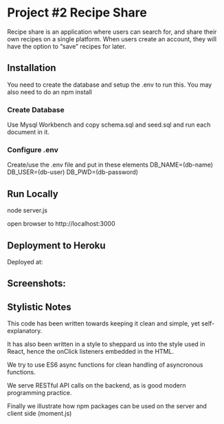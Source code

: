 # Project #2 Recipe Share

Recipe share is an application where users can search for, and share their own recipes on a single platform. When users create an account, they will have the option to “save” recipes for later.

## Installation
You need to create the database and setup the .env to run this. 
You may also need to do an npm install

### Create Database
Use Mysql Workbench and copy schema.sql and seed.sql and run each document in it.

### Configure .env
Create/use the .env file and put in these elements
DB_NAME=(db-name)
DB_USER=(db-user)
DB_PWD=(db-password)

## Run Locally
node server.js

open browser to http://localhost:3000

## Deployment to Heroku
Deployed at: 

## Screenshots:

## Stylistic Notes
This code has been written towards keeping it clean and simple, yet self-explanatory.

It has also been written in a style to sheppard us into the style used in React, 
hence the onClick listeners embedded in the HTML.

We try to use ES6 async functions for clean handling of asyncronous functions.

We serve RESTful API calls on the backend, as is good modern programming practice.

Finally we illustrate how npm packages can be used on the server and client side (moment.js)

